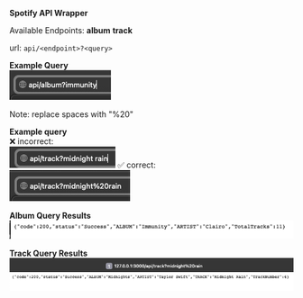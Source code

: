 **Spotify API Wrapper**

Available Endpoints:
**album**
**track**

url: ```api/<endpoint>?<query>```

**Example Query** <br>
![URL Album](./app/assets/images/url_album.png)

Note: replace spaces with "%20"

**Example query** <br>
❌ incorrect: <br>
![URL Album](./app/assets/images/url_track_with_space.png)
✅ correct: <br>
![URL Album](./app/assets/images/url_track.png)

**Album Query Results**
![Album Result](./app/assets/images/album_results.png)

**Track Query Results**
![Track Results](./app/assets/images/track_results.png)
